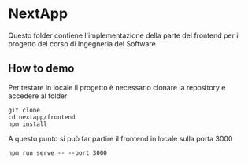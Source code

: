 # NextApp
Questo folder contiene l'implementazione della parte del frontend per il progetto del corso di Ingegneria del Software

## How to demo
Per testare in locale il progetto è necessario clonare la repository e accedere al folder
```
git clone
cd nextapp/frontend
npm install
```

A questo punto si può far partire il frontend in locale sulla porta 3000
```
npm run serve -- --port 3000
```



